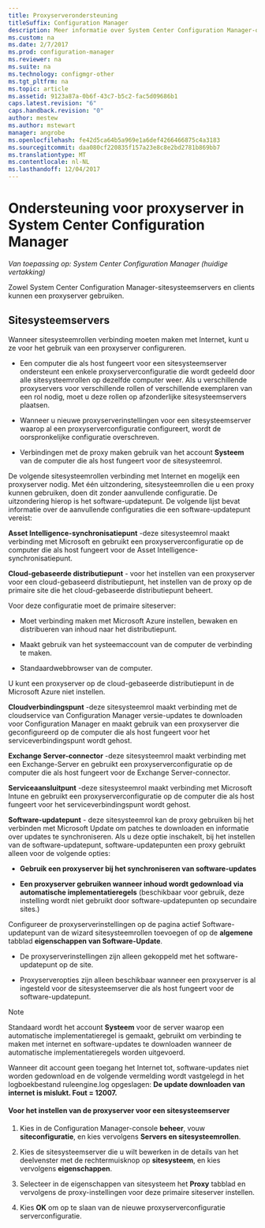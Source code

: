 ```yaml
---
title: Proxyserverondersteuning
titleSuffix: Configuration Manager
description: Meer informatie over System Center Configuration Manager-ondersteuning voor proxyservers die gebruikmaken van sitesysteemservers en clients.
ms.custom: na
ms.date: 2/7/2017
ms.prod: configuration-manager
ms.reviewer: na
ms.suite: na
ms.technology: configmgr-other
ms.tgt_pltfrm: na
ms.topic: article
ms.assetid: 9123a87a-0b6f-43c7-b5c2-fac5d09686b1
caps.latest.revision: "6"
caps.handback.revision: "0"
author: mestew
ms.author: mstewart
manager: angrobe
ms.openlocfilehash: fe42d5ca64b5a969e1a6def4266466875c4a3183
ms.sourcegitcommit: daa080cf220835f157a23e8c8e2bd2781b869bb7
ms.translationtype: MT
ms.contentlocale: nl-NL
ms.lasthandoff: 12/04/2017
---
```

# <a name="proxy-server-support-in-system-center-configuration-manager"></a>Ondersteuning voor proxyserver in System Center Configuration Manager

*Van toepassing op: System Center Configuration Manager (huidige vertakking)*

Zowel System Center Configuration Manager-sitesysteemservers en clients kunnen een proxyserver gebruiken.  

## <a name="site-system-servers"></a>Sitesysteemservers  
Wanneer sitesysteemrollen verbinding moeten maken met Internet, kunt u ze voor het gebruik van een proxyserver configureren.  

-   Een computer die als host fungeert voor een sitesysteemserver ondersteunt een enkele proxyserverconfiguratie die wordt gedeeld door alle sitesysteemrollen op dezelfde computer weer. Als u verschillende proxyservers voor verschillende rollen of verschillende exemplaren van een rol nodig, moet u deze rollen op afzonderlijke sitesysteemservers plaatsen.  

-   Wanneer u nieuwe proxyserverinstellingen voor een sitesysteemserver waarop al een proxyserverconfiguratie configureert, wordt de oorspronkelijke configuratie overschreven.  

-   Verbindingen met de proxy maken gebruik van het account **Systeem** van de computer die als host fungeert voor de sitesysteemrol.  

De volgende sitesysteemrollen verbinding met Internet en mogelijk een proxyserver nodig.  Met één uitzondering, sitesysteemrollen die u een proxy kunnen gebruiken, doen dit zonder aanvullende configuratie. De uitzondering hierop is het software-updatepunt. De volgende lijst bevat informatie over de aanvullende configuraties die een software-updatepunt vereist:  

**Asset Intelligence-synchronisatiepunt** -deze sitesysteemrol maakt verbinding met Microsoft en gebruikt een proxyserverconfiguratie op de computer die als host fungeert voor de Asset Intelligence-synchronisatiepunt.  

**Cloud-gebaseerde distributiepunt** - voor het instellen van een proxyserver voor een cloud-gebaseerd distributiepunt, het instellen van de proxy op de primaire site die het cloud-gebaseerde distributiepunt beheert.  

Voor deze configuratie moet de primaire siteserver:  

-   Moet verbinding maken met Microsoft Azure instellen, bewaken en distribueren van inhoud naar het distributiepunt.  

-   Maakt gebruik van het systeemaccount van de computer de verbinding te maken.  

-   Standaardwebbrowser van de computer.  

U kunt een proxyserver op de cloud-gebaseerde distributiepunt in de Microsoft Azure niet instellen.  

**Cloudverbindingspunt** -deze sitesysteemrol maakt verbinding met de cloudservice van Configuration Manager versie-updates te downloaden voor Configuration Manager en maakt gebruik van een proxyserver die geconfigureerd op de computer die als host fungeert voor het serviceverbindingspunt wordt gehost.  

**Exchange Server-connector** -deze sitesysteemrol maakt verbinding met een Exchange-Server en gebruikt een proxyserverconfiguratie op de computer die als host fungeert voor de Exchange Server-connector.  

**Serviceaansluitpunt** -deze sitesysteemrol maakt verbinding met Microsoft Intune en gebruikt een proxyserverconfiguratie op de computer die als host fungeert voor het serviceverbindingspunt wordt gehost.  

**Software-updatepunt** - deze sitesysteemrol kan de proxy gebruiken bij het verbinden met Microsoft Update om patches te downloaden en informatie over updates te synchroniseren. Als u deze optie inschakelt, bij het instellen van de software-updatepunt, software-updatepunten een proxy gebruikt alleen voor de volgende opties:  

-   **Gebruik een proxyserver bij het synchroniseren van software-updates**  

-   **Een proxyserver gebruiken wanneer inhoud wordt gedownload via automatische implementatieregels** (beschikbaar voor gebruik, deze instelling wordt niet gebruikt door software-updatepunten op secundaire sites.)  

Configureer de proxyserverinstellingen op de pagina actief Software-updatepunt van de wizard sitesysteemrollen toevoegen of op de **algemene** tabblad **eigenschappen van Software-Update**.  

-   De proxyserverinstellingen zijn alleen gekoppeld met het software-updatepunt op de site.  

-   Proxyserveropties zijn alleen beschikbaar wanneer een proxyserver is al ingesteld voor de sitesysteemserver die als host fungeert voor de software-updatepunt.  

> [!NOTE]  
>  Standaard wordt het account **Systeem** voor de server waarop een automatische implementatieregel is gemaakt, gebruikt om verbinding te maken met internet en software-updates te downloaden wanneer de automatische implementatieregels worden uitgevoerd.  
>   
>  Wanneer dit account geen toegang het Internet tot, software-updates niet worden gedownload en de volgende vermelding wordt vastgelegd in het logboekbestand ruleengine.log opgeslagen: **De update downloaden van internet is mislukt. Fout = 12007.**  

#### <a name="to-set-up-the-proxy-server-for-a-site-system-server"></a>Voor het instellen van de proxyserver voor een sitesysteemserver  

1.  Kies in de Configuration Manager-console **beheer**, vouw **siteconfiguratie**, en kies vervolgens **Servers en sitesysteemrollen**.  

2.  Kies de sitesysteemserver die u wilt bewerken in de details van het deelvenster met de rechtermuisknop op **sitesysteem**, en kies vervolgens **eigenschappen**.  

3.  Selecteer in de eigenschappen van sitesysteem het **Proxy** tabblad en vervolgens de proxy-instellingen voor deze primaire siteserver instellen.  

4.  Kies **OK** om op te slaan van de nieuwe proxyserverconfiguratie serverconfiguratie.  
